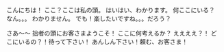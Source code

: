 こんにちは！
ここ？ここは私の頭。
はいはい、わかります。
何ここにいる？
なん。。。
わかりません。
でも！楽したいですね。。。だろう？

さあ〜〜
拙者の頭にお客さまようこそ！
ここに何考えるか？
ええええ？！
どこにいるの？！待って下さい！
あんしん下さい！頼む、お客さま！





